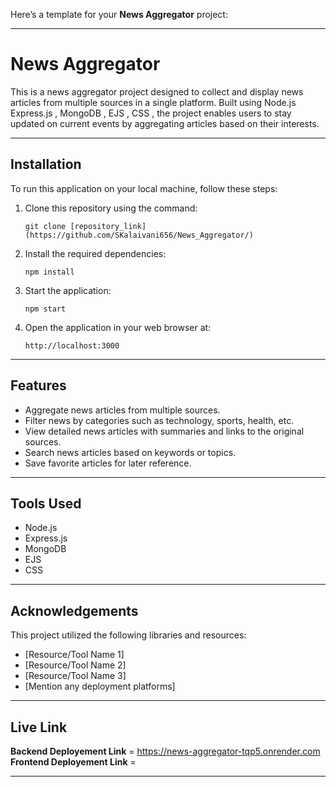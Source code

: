 
Here’s a template for your **News Aggregator** project:

---

# **News Aggregator**  
This is a news aggregator project designed to collect and display news articles from multiple sources in a single platform. Built using  Node.js  
Express.js , MongoDB , EJS , CSS  , the project enables users to stay updated on current events by aggregating articles based on their interests.  

---

## **Installation**  
To run this application on your local machine, follow these steps:  

1. Clone this repository using the command:  
   ```
   git clone [repository_link](https://github.com/SKalaivani656/News_Aggregator/)
   ```  

2. Install the required dependencies:  
   ```
   npm install
   ```  

3. Start the application:  
   ```
   npm start
   ```  

4. Open the application in your web browser at:  
   ```
   http://localhost:3000
   ```  

---

## **Features**  
- Aggregate news articles from multiple sources.  
- Filter news by categories such as technology, sports, health, etc.  
- View detailed news articles with summaries and links to the original sources.  
- Search news articles based on keywords or topics.  
- Save favorite articles for later reference.  

---

## **Tools Used**  
- Node.js  
- Express.js  
- MongoDB  
- EJS  
- CSS  
    

---

## **Acknowledgements**  
This project utilized the following libraries and resources:  
- [Resource/Tool Name 1]  
- [Resource/Tool Name 2]  
- [Resource/Tool Name 3]  
- [Mention any deployment platforms]  

---

## **Live Link**  
**Backend Deployement Link** = https://news-aggregator-tqp5.onrender.com
**Frontend Deployement Link** = 

---

